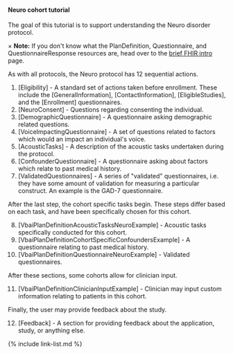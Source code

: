 #### Neuro cohort tutorial

The goal of this tutorial is to support understanding the Neuro disorder protocol.

<div class="alert info">
  <span class="closebtn">×</span>  
  <strong>Note:</strong> If you don't know what the PlanDefinition, Questionnaire, and QuestionnaireResponse resources are, head over to the <a href="/vbai-fhir/brief_fhir_intro.html">brief FHIR intro</a> page.
</div>

As with all protocols, the Neuro protocol has 12 sequential actions.

1. [Eligibility] - A standard set of actions taken before enrollment. These include the [GeneralInformation], [ContactInformation], [EligibleStudies], and the [Enrollment] questionnaires.
2. [NeuroConsent] - Questions regarding consenting the individual.
3. [DemographicQuestionnaire] - A questionnaire asking demographic related questions.
4. [VoiceImpactingQuestionnaire] - A set of questions related to factors which would an impact an individual's voice.
5. [AcousticTasks] - A description of the acoustic tasks undertaken during the protocol.
6. [ConfounderQuestionnaire] - A questionnaire asking about factors which relate to past medical history.
7. [ValidatedQuestionnaires] - A series of "validated" questionnaires, i.e. they have some amount of validation for measuring a particular construct. An example is the GAD-7 questionnaire.

After the last step, the cohort specific tasks begin. These steps differ based on each task, and have been specifically chosen for this cohort.

8. [VbaiPlanDefinitionAcousticTasksNeuroExample] - Acoustic tasks specifically conducted for this cohort.
9. [VbaiPlanDefinitionCohortSpecificConfoundersExample] - A questionnaire relating to past medical history.
10. [VbaiPlanDefinitionQuestionnaireNeuroExample] - Validated questionnaires.

After these sections, some cohorts allow for clinician input.

11. [VbaiPlanDefinitionClinicianInputExample] - Clinician may input custom information relating to patients in this cohort.

Finally, the user may provide feedback about the study.

12. [Feedback] - A section for providing feedback about the application, study, or anything else.

{% include link-list.md %}